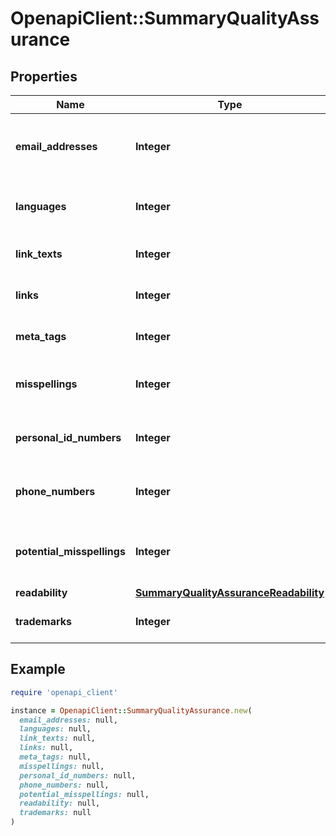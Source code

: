 # OpenapiClient::SummaryQualityAssurance

## Properties

| Name | Type | Description | Notes |
| ---- | ---- | ----------- | ----- |
| **email_addresses** | **Integer** | Number of email addresses found on this page  | [optional] |
| **languages** | **Integer** | Number of languages found on the page | [optional] |
| **link_texts** | **Integer** | Number of link texts on the page | [optional] |
| **links** | **Integer** | Number of links on the page | [optional] |
| **meta_tags** | **Integer** | Number of meta tags on the page | [optional] |
| **misspellings** | **Integer** | Number of misspellings for this page. | [optional] |
| **personal_id_numbers** | **Integer** | Number of personal id numbers on this page | [optional] |
| **phone_numbers** | **Integer** | Number of phone numbers on this page | [optional] |
| **potential_misspellings** | **Integer** | Number of potential misspellings for this page. | [optional] |
| **readability** | [**SummaryQualityAssuranceReadability**](SummaryQualityAssuranceReadability.md) |  | [optional] |
| **trademarks** | **Integer** | Number of trademarks on this page | [optional] |

## Example

```ruby
require 'openapi_client'

instance = OpenapiClient::SummaryQualityAssurance.new(
  email_addresses: null,
  languages: null,
  link_texts: null,
  links: null,
  meta_tags: null,
  misspellings: null,
  personal_id_numbers: null,
  phone_numbers: null,
  potential_misspellings: null,
  readability: null,
  trademarks: null
)
```

